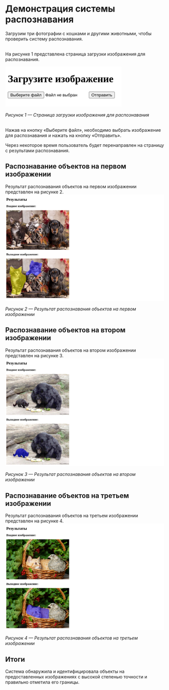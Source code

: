 # Демонстрация системы распознавания

Загрузим три фотографии с кошками и другими животными, чтобы проверить систему распознавания.

<br>На рисунке 1 представлена страница загрузки изображения для распознавания.

<img src="/images/image1.png" alt="Страница загрузки изображения для распознавания"/>
<p><em>Рисунок 1 — Страница загрузки изображения для распознавания</em></p>

<br>Нажав на кнопку «Выберите файл», необходимо выбрать изображение для распознавания и нажать на кнопку «Отправить». 

Через некоторое время пользователь будет перенаправлен на страницу с результами распознавания.

## Распознавание объектов на первом изображении

Результат распознавания объектов на первом изображении представлен на рисунке 2.
<img src="/images/image2.png" alt="Результат распознавания объектов на первом изображении"/>
<p><em>Рисунок 2 — Результат распознавания объектов на первом изображении</em></p>

## Распознавание объектов на втором изображении

Результат распознавания объектов на втором изображении представлен на рисунке 3.
<img src="/images/image3.png" alt="Результат распознавания объектов на втором изображении"/>
<p><em>Рисунок 3 — Результат распознавания объектов на втором изображении</em></p>

## Распознавание объектов на третьем изображении

Результат распознавания объектов на третьем изображении представлен на рисунке 4.
<img src="/images/image4.png" alt="Результат распознавания объектов на третьем изображении"/>
<p><em>Рисунок 4 — Результат распознавания объектов на третьем изображении</em></p>

## Итоги

Система обнаружила и идентифицировала объекты на предоставленных изображениях с высокой степенью точности и правильно отметила его границы.
